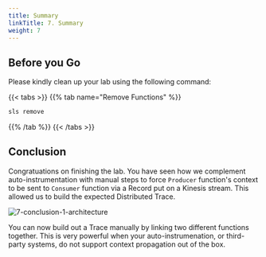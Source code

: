 ```yaml
---
title: Summary
linkTitle: 7. Summary
weight: 7
---
```


## Before you Go

Please kindly clean up your lab using the following command:

{{< tabs >}}
{{% tab name="Remove Functions" %}}

``` bash
sls remove
```

{{% /tab %}}
{{< /tabs >}}

## Conclusion

Congratuations on finishing the lab. You have seen how we complement auto-instrumentation with manual steps to force `Producer` function's context to be sent to `Consumer` function via a Record put on a Kinesis stream. This allowed us to build the expected Distributed Trace.

![7-conclusion-1-architecture](../images/7-conclusion-1-architecture.png)

You can now build out a Trace manually by linking two different functions together. This is very powerful when your auto-instrumenation, or third-party systems, do not support context propagation out of the box.
